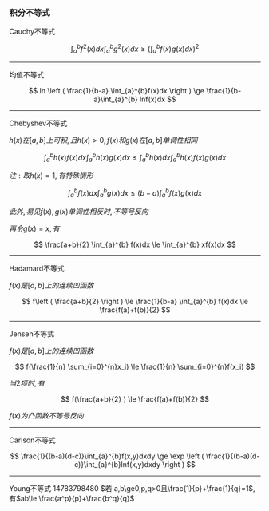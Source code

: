 ### 积分不等式

Cauchy不等式

$$
\int_{a}^{b}f^2(x)dx \int_{a}^{b}g^2(x)dx \ge \left ( \int_{a}^{b}f(x)g(x)dx \right ) ^2
$$

---
均值不等式

$$
ln \left ( \frac{1}{b-a} \int_{a}^{b}f(x)dx \right ) \ge \frac{1}{b-a}\int_{a}^{b} lnf(x)dx
$$

---
Chebyshev不等式

$h(x)在[a,b]上可积,且h(x)>0,f(x)和g(x)在[a,b]单调性相同$

$$
\int_{a}^{b} h(x)f(x)dx \int_{a}^{b} h(x)g(x)dx \le \int_{a}^{b} h(x)dx \int_{a}^{b} h(x)f(x)g(x)dx
$$

$注:取h(x)=1,有特殊情形$

$$
\int_{a}^{b} f(x)dx \int_{a}^{b} g(x)dx \le (b-a) \int_{a}^{b} f(x)g(x)dx
$$

$此外,易见f(x), g(x)单调性相反时, 不等号反向$

$再令g(x)=x,有$

$$
\frac{a+b}{2} \int_{a}^{b} f(x)dx \le \int_{a}^{b} xf(x)dx
$$

---
Hadamard不等式

$f(x)是[a,b]上的连续凹函数$

$$
f\left ( \frac{a+b}{2} \right ) \le \frac{1}{b-a} \int_{a}^{b} f(x)dx \le \frac{f(a)+f(b)}{2}
$$

---
Jensen不等式

$f(x)是[a,b]上的连续凹函数$

$$
f(\frac{1}{n} \sum_{i=0}^{n}x_i) \le \frac{1}{n} \sum_{i=0}^{n}f(x_i)
$$

$当2项时,有$

$$
f(\frac{a+b}{2} ) \le \frac{f(a)+f(b)}{2}
$$

$f(x)为凸函数不等号反向$

---
Carlson不等式

$$
\frac{1}{(b-a)(d-c)}\int_{a}^{b}f(x,y)dxdy \ge \exp \left ( \frac{1}{(b-a)(d-c)}\int_{a}^{b}lnf(x,y)dxdy \right )
$$

---
Young不等式
14783798480
$若 a,b\ge0,p,q>0且\frac{1}{p}+\frac{1}{q}=1$,有$ab\le \frac{a^p}{p}+\frac{b^q}{q}$

